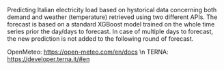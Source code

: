 Predicting Italian electricity load based on hystorical data concerning both demand and weather (temperature) retrieved using two different APIs.
The forecast is based on a standard XGBoost model trained on the whole time series prior the day/days to forecast.
In case of multiple days to forecast, the new prediction is not added to the following round of forecast.

OpenMeteo: https://open-meteo.com/en/docs \n
TERNA: https://developer.terna.it/#en
